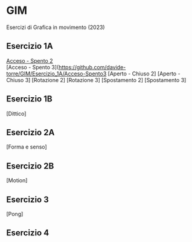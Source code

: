 # GIM
Esercizi di Grafica in movimento (2023)


## Esercizio 1A   
[Acceso - Spento 2](Esercizio_1A/template/rotazione_2.html)  
[Acceso - Spento 3](https://github.com/davide-torre/GIM/Esercizio_1A/Acceso-Spento3
[Aperto - Chiuso 2]
[Aperto - Chiuso 3]
[Rotazione 2]
[Rotazione 3]
[Spostamento 2]
[Spostamento 3]
## Esercizio 1B 
[Dittico]
## Esercizio 2A 
[Forma e senso]
## Esercizio 2B
[Motion]
## Esercizio 3
[Pong]
## Esercizio 4




